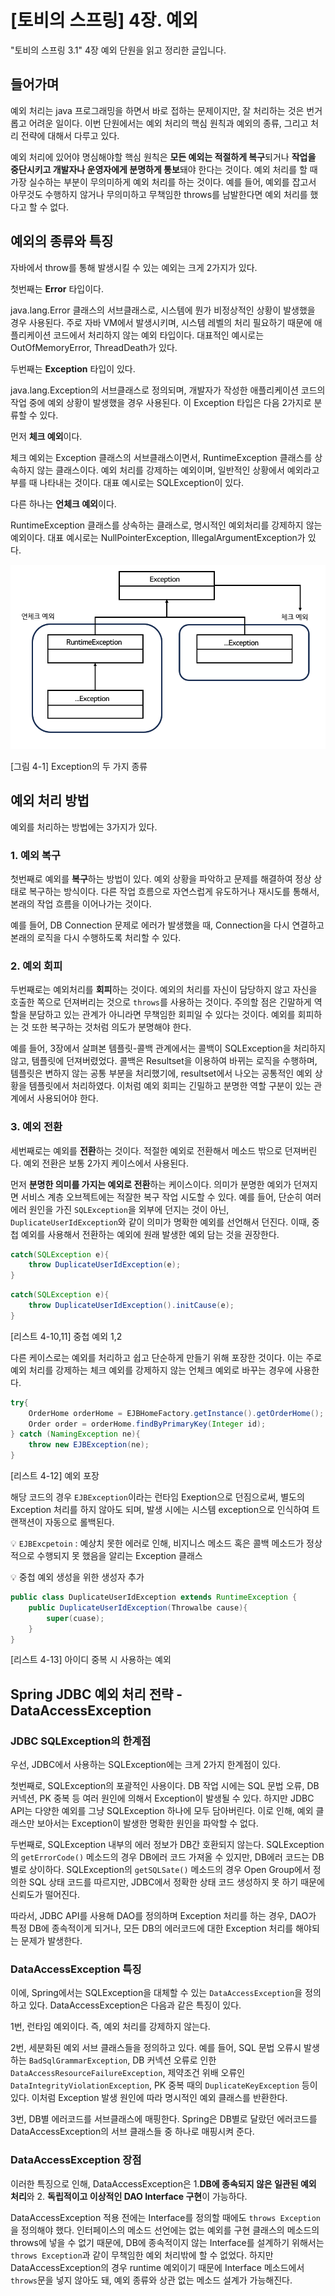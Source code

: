 # [토비의 스프링] 4장. 예외



"토비의 스프링 3.1" 4장 예외 단원을 읽고 정리한 글입니다.



## 들어가며



예외 처리는 java 프로그래밍을 하면서 바로 접하는 문제이지만, 잘 처리하는 것은 번거롭고 어려운 일이다. 이번 단원에서는 예외 처리의 핵심 원칙과 예외의 종류, 그리고 처리 전략에 대해서 다루고 있다.

예외 처리에 있어야 명심해야할 핵심 원칙은 **모든 예외는 적절하게 복구**되거나 **작업을 중단시키고 개발자나 운영자에게 분명하게 통보**돼야 한다는 것이다. 예외 처리를 할 때 가장 실수하는 부분이 무의미하게 예외 처리를 하는 것이다. 예를 들어, 예외를 잡고서 아무것도 수행하지 않거나 무의미하고 무책임한 throws를 남발한다면 예외 처리를 했다고 할 수 없다.





## 예외의 종류와 특징

자바에서 throw를 통해 발생시킬 수 있는 예외는 크게 2가지가 있다.



첫번째는 **Error** 타입이다.

java.lang.Error 클래스의 서브클래스로, 시스템에 뭔가 비정상적인 상황이 발생했을 경우 사용된다. 주로 자바 VM에서 발생시키며, 시스템 레벨의 처리 필요하기 때문에 애플리케이션 코드에서 처리하지 않는 예외 타입이다. 대표적인 예시로는 OutOfMemoryError, ThreadDeath가 있다.



두번째는 **Exception** 타입이 있다.

java.lang.Exception의 서브클래스로 정의되며, 개발자가 작성한 애플리케이션 코드의 작업 중에 예외 상황이 발생했을 경우 사용된다.  이 Exception 타입은 다음 2가지로 분류할 수 있다. 

먼저 **체크 예외**이다.

체크 예외는 Exception 클래스의 서브클래스이면서, RuntimeException 클래스를 상속하지 않는 클래스이다. 예외 처리를 강제하는 예외이며, 일반적인 상황에서 예외라고 부를 때 나타내는 것이다. 대표 예시로는 SQLException이 있다. 

다른 하나는 **언체크 예외**이다.

RuntimeException 클래스를 상속하는 클래스로, 명시적인 예외처리를 강제하지 않는 예외이다. 대표 예시로는 NullPointerException, IllegalArgumentException가 있다. 

![image-20230726084437676](04.예외.assets/image-20230726084437676.png)

[그림 4-1] Exception의 두 가지 종류



## 예외 처리 방법

예외를 처리하는 방법에는 3가지가 있다.

### 1. 예외 복구

첫번째로 예외를 **복구**하는 방법이 있다. 예외 상황을 파악하고 문제를 해결하여 정상 상태로 복구하는 방식이다. 다른 작업 흐름으로 자연스럽게 유도하거나 재시도를 통해서, 본래의 작업 흐름을 이어나가는 것이다.

예를 들어, DB Connection 문제로 에러가 발생했을 때, Connection을 다시 연결하고 본래의 로직을 다시 수행하도록 처리할 수 있다.



### 2. 예외 회피

두번째로는 예외처리를  **회피**하는 것이다. 예외의 처리를 자신이 담당하지 않고 자신을 호출한 쪽으로 던져버리는 것으로 `throws`를 사용하는 것이다. 주의할 점은 긴말하게 역할을 분담하고 있는 관계가 아니라면 무책임한 회피일 수 있다는 것이다. 예외를 회피하는 것 또한 복구하는 것처럼 의도가 분명해야 한다. 

예를 들어, 3장에서 살펴본 템플릿-콜백 관계에서는 콜백이 SQLException을 처리하지 않고, 템플릿에 던져버렸었다. 콜백은 Resultset을 이용하여 바뀌는 로직을 수행하며, 템플릿은 변하지 않는 공통 부분을 처리했기에, resultset에서 나오는 공통적인 예외 상황을 템플릿에서 처리하였다. 이처럼 예외 회피는 긴밀하고 분명한 역할 구분이 있는 관계에서 사용되어야 한다.



### 3. 예외 전환

세번째로는 예외를 **전환**하는 것이다. 적절한 예외로 전환해서 메소드 밖으로 던져버린다. 예외 전환은 보통 2가지 케이스에서 사용된다. 

먼저 **분명한 의미를 가지는 예외로 전환**하는 케이스이다. 의미가 분명한 예외가 던져지면 서비스 계층 오브젝트에는 적잘한 복구 작업 시도할 수 있다. 예를 들어, 단순히 여러 에러 원인을 가진 `SQLException`을 외부에 던지는 것이 아닌,  `DuplicateUserIdException`와 같이 의미가 명확한 예외를 선언해서 던진다. 이때, 중첩 예외를 사용해서 전환하는 예외에 원래 발생한 예외 담는 것을 권장한다. 
 ```java
 catch(SQLException e){
     throw DuplicateUserIdException(e); 
 }
 ```

 ```java
 catch(SQLException e){
     throw DuplicateUserIdException().initCause(e);
 }
 ```

[리스트 4-10,11] 중첩 예외 1,2



다른 케이스로는 예외를 처리하고 쉽고 단순하게 만들기 위해 포장한 것이다. 이는 주로 예외 처리를 강제하는 체크 예외를 강제하지 않는 언체크 예외로 바꾸는 경우에 사용한다. 

```java
try{
    OrderHome orderHome = EJBHomeFactory.getInstance().getOrderHome();
    Order order = orderHome.findByPrimaryKey(Integer id);
} catch (NamingException ne){
    throw new EJBException(ne);
}
```

[리스트 4-12] 예외 포장

해당 코드의 경우 `EJBException`이라는 런타임 Exeption으로 던짐으로써, 별도의 Exception 처리를 하지 않아도 되며, 발생 시에는 시스템 exception으로 인식하여 트랜잭션이 자동으로 롤백된다. 

:bulb: `EJBExcpetoin` : 예상치 못한 에러로 인해, 비지니스 메소드 혹은 콜백 메소드가 정상적으로 수행되지 못 했음을 알리는 Exception 클래스



:bulb: 중첩 예외 생성을 위한 생성자 추가

```java
public class DuplicateUserIdException extends RuntimeException {
    public DuplicateUserIdException(Throwalbe cause){
        super(cuase);
    }
}
```

[리스트 4-13]  아이디 중복 시 사용하는 예외



## Spring JDBC 예외 처리 전략 - DataAccessException 

### JDBC SQLException의 한계점

우선, JDBC에서 사용하는 SQLException에는 크게 2가지 한계점이 있다.

첫번째로, SQLException의 포괄적인 사용이다. DB 작업 시에는 SQL 문법 오류, DB 커넥션, PK 중복 등 여러 원인에 의해서 Exception이 발생될 수 있다. 하지만 JDBC API는 다양한 예외를 그냥 SQLException 하나에 모두 담아버린다. 이로 인해, 예외 클래스만 보아서는 Exception이 발생한 명확한 원인을 파악할 수 없다.

두번째로, SQLException 내부의 에러 정보가 DB간 호환되지 않는다. SQLException의 `getErrorCode()` 메소드의 경우 DB에러 코드 가져올 수 있지만, DB에러 코드는 DB별로 상이하다. SQLException의 `getSQLSate()` 메소드의 경우 Open Group에서 정의한 SQL 상태 코드를 따르지만, JDBC에서 정확한 상태 코드 생성하지 못 하기 때문에 신뢰도가 떨어진다. 

따라서, JDBC API를 사용해 DAO를 정의하며 Exception 처리를 하는 경우, DAO가 특정 DB에 종속적이게 되거나, 모든 DB의 에러코드에 대한 Exception 처리를 해야되는 문제가 발생한다.



### DataAccessException 특징

이에, Spring에서는 SQLException을 대체할 수 있는 `DataAccessException`을 정의하고 있다. DataAccessException은 다음과 같은 특징이 있다. 

1번, 런타임 예외이다. 즉, 예외 처리를 강제하지 않는다.

2번, 세분화된 예외 서브 클래스들을 정의하고 있다. 예를 들어,  SQL 문법 오류시 발생하는 `BadSqlGrammarException`, DB 커넥션 오류로 인한 `DataAccessResourceFailureException`, 제약조건 위배 오류인 `DataIntegrityViolationException`, PK 중복 때의 `DuplicateKeyException` 등이 있다. 이처럼 Exception 발생 원인에 따라 명시적인 예외 클래스를 반환한다.

3번, DB별 에러코드를 서브클래스에 매핑한다. Spring은 DB별로 달랐던 에러코드를 DataAccessException의 서브 클래스들 중 하나로 매핑시켜 준다. 



### DataAccessException 장점

이러한 특징으로 인해, DataAccessException은 1.**DB에 종속되지 않은 일관된 예외 처리**와 2. **독립적이고 이상적인 DAO Interface 구현**이 가능하다. 

DataAccessException 적용 전에는 Interface를 정의할 때에도 `throws Exception`을 정의해야 했다. 인터페이스의 메소드 선언에는 없는 예외를 구현 클래스의 메소드의 throws에 넣을 수 없기 때문에, DB에 종속적이지 않는 Interface를 설계하기 위해서는 `throws Exception`과 같이 무책임한 예외 처리밖에 할 수 없었다. 하지만 DataAccessException의 경우 runtime 예외이기 때문에 Interface 메소드에서 `throws`문을 넣지 않아도 돼, 예외 종류와 상관 없는 메소드 설계가 가능해진다.
